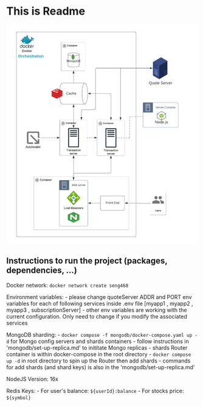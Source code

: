 # This is Readme
![System Architecture](https://github.com/Shaun7heSheep/Day-Trading-System/blob/1d56a738263b4a07c53fe2c7dfeb2d7ef57cbac6/system%20design.png)

## Instructions to run the project (packages, dependencies, ...)

Docker network: `docker network create seng468`

Environment variables:
    - please change quoteServer ADDR and PORT env variables for each of following services inside .env file
        [myapp1 , myapp2 , myapp3 , subscriptionServer]
    - other env variables are working with the current configuration. Only need to change if you modify the associated services

MongoDB sharding:
    - `docker compose -f mongodb/docker-compose.yaml up -d` for Mongo config servers and shards containers
    - follow instructions in 'mongodb/set-up-replica.md' to inititate Mongo replicas
    - shards Router container is within docker-compose in the root directory
    - `docker compose up -d` in root directory to spin up the Router then add shards
    - commands for add shards (and shard keys) is also in the 'mongodb/set-up-replica.md' 

NodeJS Version: 16x

Redis Keys:
    - For user's balance: `${userId}:balance` 
    - For stocks price: `${symbol}`
